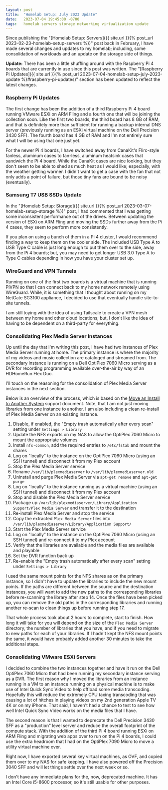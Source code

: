 ```yaml
---
layout: post
title:  "Homelab Setup: July 2023 Update"
date:   2023-07-04 19:45:00 -0700
tags:   homelab servers storage networking virtualization update
---
```


Since publishing the "[Homelab Setup: Servers]({{ site.url }}{% post_url 2023-02-23-homelab-setup-servers %})" post back in February, I have made several changes and updates to my homelab; including, some consolidation of workloads and an update on the storage side of things.

**Update:** There has been a little shuffling around with the Raspberry Pi 4 boards that are currently in use since this post was written. The "[Raspberry Pi Updates]({{ site.url }}{% post_url 2023-07-04-homelab-setup-july-2023-update %}#raspberry-pi-updates)" section has been updated to reflect the latest changes.

### Raspberry Pi Updates

The first change has been the addition of a third Raspberry Pi 4 board running VMware ESXi on ARM Fling and a fourth one that will be joining the collection soon. Like the first two boards, the third board has 8 GB of RAM, and that is definitely more than sufficient for running a backup internal DNS server (previously running as an ESXi virtual machine on the Dell Precision 3430 SFF). The fourth board has 4 GB of RAM and I'm not entirely sure what I will be using that one just yet.

For the newer Pi 4 boards, I have switched away from CanaKit's Flirc-style fanless, aluminum cases to fan-less, aluminum heatsink cases that sandwich the Pi 4 board. While the CanaKit cases are nice looking, but they don't seem to be able to shed as much heat as I would like; especially, with the weather getting warmer. I didn't want to get a case with the fan that not only adds a point of failure, but those tiny fans are bound to be noisy (eventually).

### Samsung T7 USB SSDs Update

In the "[Homelab Setup: Storage]({{ site.url }}{% post_url 2023-03-07-homelab-setup-storage %})" post, I had commented that I was getting some inconsistent performance out of the drives. Between updating the version of ESXi on ARM Fling and moving the SSDs further away from the Pi 4 cases, they seem to perform more consistently.

If you plan on using a bunch of them in a Pi 4 cluster, I would recommend finding a way to keep them on the cooler side. The included USB Type A to USB Type C cable is just long enough to put them over to the side, away from the Pi 4 boards; but, you may need to get longer USB 3.0 Type A to Type C cables depending in how you have your cluster set up.

### WireGuard and VPN Tunnels

Running on one of the first two boards is a virtual machine that is running PiVPN so that I can connect back to my home network remotely using WireGuard. While, it is something that I thought about running on my NetGate SG3100 appliance, I decided to use that eventually handle site-to-site tunnels.

I am still toying with the idea of using Tailscale to create a VPN mesh between my home and other cloud locations; but, I don't like the idea of having to be dependent on a third-party for everything.

### Consolidating Plex Media Server Instances

Up until the day that I'm writing this post, I have had two instances of Plex Media Server running at home. The primary instance is where the majority of my videos and music collection are cataloged and streamed from. The secondary instance is running on a Dell OptiPlex 7060 Micro serving as a DVR for recording programming available over-the-air by way of an HDHomeRun Flex Duo.

I'll touch on the reasoning for the consolidation of Plex Media Server instances in the next section.

Below is an overview of the process, which is based on the [Move an Install to Another System](https://support.plex.tv/articles/201370363-move-an-install-to-another-system/) support document. Note, that I am not just moving libraries from one instance to another. I am also including a clean re-install of Plex Media Server on an existing instance.

1. Disable, if enabled, the "Empty trash automatically after every scan" setting under `Settings > Library`
2. Update the NFS exports on my NAS to allow the OptiPlex 7060 Micro to mount the appropriate volumes
3. Install `nfs-common`, add the required entries to `/etc/fstab` and mount the shares
4. Log on "locally" to the instance on the OptiPlex 7060 Micro (using an SSH tunnel) and disconnect it from my Plex account
5. Stop the Plex Media Server service
6. Rename `/var/lib/plexmediaserver` to `/var/lib/plexmediaserver.old`
7. Uninstall and purge Plex Media Server via `apt-get remove` and `apt-get purge`
8. Log on "locally" to the instance running as a virtual machine (using an SSH tunnel) and disconnect it from my Plex account
9. Stop and disable the Plex Media Server service
10. Package up `/var/lib/plexmediaserver/Library/Application Support/Plex Media Server` and transfer it to the destination
11. Re-install Plex Media Server and stop the service
12. Copy the extracted `Plex Media Server` files into `/var/lib/plexmediaserver/Library/Application Support/`
13. Start the Plex Media Server service
14. Log on "locally" to the instance on the OptiPlex 7060 Micro (using an SSH tunnel) and re-connect it to my Plex account
15. Verify that the libraries are available and the media files are available and playable
16. Set the DVR function back up
17. Re-enable the "Empty trash automatically after every scan" setting under `Settings > Library`

I used the same mount points for the NFS shares as on the primary instance, so I didn't have to update the libraries to include the new mount points. If the paths are different between the source and the destination instances, you will want to add the new paths to the corresponding libraries before re-scanning the library after step 14. Once the files have been picked up, you can remove the old paths in the corresponding libraries and running another re-scan to clean things up before running step 17.

That whole process took about 2 hours to complete, start to finish. How long it will take for you will depend on the size of the `Plex Media Server` directory, the number of libraries that you have, and if you need to migrate to new paths for each of your libraries. If I hadn't kept the NFS mount points the same, it would have probably added another 30 minutes to take the additional steps.

### Consolidating VMware ESXi Servers

I decided to combine the two instances together and have it run on the Dell OptiPlex 7060 Micro that had been running my secondary instance serving as a DVR. The first reason why I moved the libraries from an instance running in a VM to an instance running on a physical machine is to make use of Intel Quick Sync Video to help offload some media transcoding. Hopefully this will reduce the extremely CPU taxing transcoding that was causing a lot of hitches in playing videos on my 2nd generation Apple TV 4K or on my iPhone. That said, I haven't had a chance to test to see how well Intel Quick Sync Video works on the media files that I have.

The second reason is that I wanted to deprecate the Dell Precision 3430 SFF as a "production" level server and reduce the overall footprint of the compute stack. With the addition of the third Pi 4 board running ESXi on ARM Fling and migrating web apps over to run on the Pi 4 boards, I could use the extra headroom that I had on the OptiPlex 7090 Micro to move a utility virtual machine over.

Right now, I have exported several key virtual machines, as OVF, and copied them over to my NAS for safe keeping. I have also powered off the Precision 3040 SFF and will let things settle over the next week or so.

I don't have any immediate plans for the, now, deprecated machine. It has an Intel Core i5-8600 processor, so it's still usable for other purposes.
